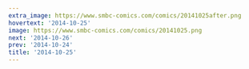 ```yaml
---
extra_image: https://www.smbc-comics.com/comics/20141025after.png
hovertext: '2014-10-25'
image: https://www.smbc-comics.com/comics/20141025.png
next: '2014-10-26'
prev: '2014-10-24'
title: '2014-10-25'
---
```

